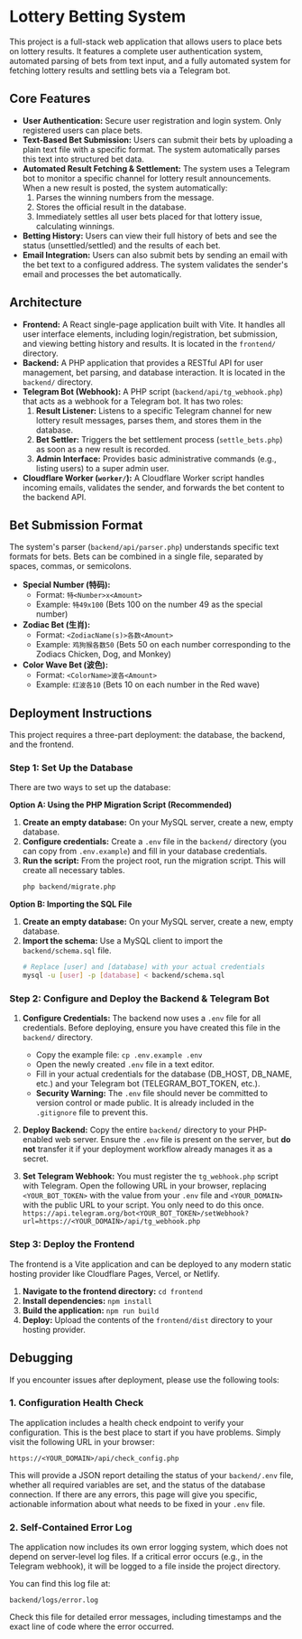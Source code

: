 # Lottery Betting System

This project is a full-stack web application that allows users to place bets on lottery results. It features a complete user authentication system, automated parsing of bets from text input, and a fully automated system for fetching lottery results and settling bets via a Telegram bot.

## Core Features

-   **User Authentication:** Secure user registration and login system. Only registered users can place bets.
-   **Text-Based Bet Submission:** Users can submit their bets by uploading a plain text file with a specific format. The system automatically parses this text into structured bet data.
-   **Automated Result Fetching & Settlement:** The system uses a Telegram bot to monitor a specific channel for lottery result announcements. When a new result is posted, the system automatically:
    1.  Parses the winning numbers from the message.
    2.  Stores the official result in the database.
    3.  Immediately settles all user bets placed for that lottery issue, calculating winnings.
-   **Betting History:** Users can view their full history of bets and see the status (unsettled/settled) and the results of each bet.
-   **Email Integration:** Users can also submit bets by sending an email with the bet text to a configured address. The system validates the sender's email and processes the bet automatically.

## Architecture

-   **Frontend:** A React single-page application built with Vite. It handles all user interface elements, including login/registration, bet submission, and viewing betting history and results. It is located in the `frontend/` directory.
-   **Backend:** A PHP application that provides a RESTful API for user management, bet parsing, and database interaction. It is located in the `backend/` directory.
-   **Telegram Bot (Webhook):** A PHP script (`backend/api/tg_webhook.php`) that acts as a webhook for a Telegram bot. It has two roles:
    1.  **Result Listener:** Listens to a specific Telegram channel for new lottery result messages, parses them, and stores them in the database.
    2.  **Bet Settler:** Triggers the bet settlement process (`settle_bets.php`) as soon as a new result is recorded.
    3.  **Admin Interface:** Provides basic administrative commands (e.g., listing users) to a super admin user.
-   **Cloudflare Worker (`worker/`):** A Cloudflare Worker script handles incoming emails, validates the sender, and forwards the bet content to the backend API.

## Bet Submission Format

The system's parser (`backend/api/parser.php`) understands specific text formats for bets. Bets can be combined in a single file, separated by spaces, commas, or semicolons.

-   **Special Number (特码):**
    -   Format: `特<Number>x<Amount>`
    -   Example: `特49x100` (Bets 100 on the number 49 as the special number)
-   **Zodiac Bet (生肖):**
    -   Format: `<ZodiacName(s)>各数<Amount>`
    -   Example: `鸡狗猴各数50` (Bets 50 on each number corresponding to the Zodiacs Chicken, Dog, and Monkey)
-   **Color Wave Bet (波色):**
    -   Format: `<ColorName>波各<Amount>`
    -   Example: `红波各10` (Bets 10 on each number in the Red wave)

## Deployment Instructions

This project requires a three-part deployment: the database, the backend, and the frontend.

### Step 1: Set Up the Database

There are two ways to set up the database:

**Option A: Using the PHP Migration Script (Recommended)**
1.  **Create an empty database:** On your MySQL server, create a new, empty database.
2.  **Configure credentials:** Create a `.env` file in the `backend/` directory (you can copy from `.env.example`) and fill in your database credentials.
3.  **Run the script:** From the project root, run the migration script. This will create all necessary tables.
    ```bash
    php backend/migrate.php
    ```

**Option B: Importing the SQL File**
1.  **Create an empty database:** On your MySQL server, create a new, empty database.
2.  **Import the schema:** Use a MySQL client to import the `backend/schema.sql` file.
    ```bash
    # Replace [user] and [database] with your actual credentials
    mysql -u [user] -p [database] < backend/schema.sql
    ```

### Step 2: Configure and Deploy the Backend & Telegram Bot

1.  **Configure Credentials:** The backend now uses a `.env` file for all credentials. Before deploying, ensure you have created this file in the `backend/` directory.
    -   Copy the example file: `cp .env.example .env`
    -   Open the newly created `.env` file in a text editor.
    -   Fill in your actual credentials for the database (DB_HOST, DB_NAME, etc.) and your Telegram bot (TELEGRAM_BOT_TOKEN, etc.).
    -   **Security Warning:** The `.env` file should never be committed to version control or made public. It is already included in the `.gitignore` file to prevent this.

2.  **Deploy Backend:** Copy the entire `backend/` directory to your PHP-enabled web server. Ensure the `.env` file is present on the server, but **do not** transfer it if your deployment workflow already manages it as a secret.

3.  **Set Telegram Webhook:** You must register the `tg_webhook.php` script with Telegram. Open the following URL in your browser, replacing `<YOUR_BOT_TOKEN>` with the value from your `.env` file and `<YOUR_DOMAIN>` with the public URL to your script. You only need to do this once.
    `https://api.telegram.org/bot<YOUR_BOT_TOKEN>/setWebhook?url=https://<YOUR_DOMAIN>/api/tg_webhook.php`

### Step 3: Deploy the Frontend

The frontend is a Vite application and can be deployed to any modern static hosting provider like Cloudflare Pages, Vercel, or Netlify.

1.  **Navigate to the frontend directory:** `cd frontend`
2.  **Install dependencies:** `npm install`
3.  **Build the application:** `npm run build`
4.  **Deploy:** Upload the contents of the `frontend/dist` directory to your hosting provider.

## Debugging

If you encounter issues after deployment, please use the following tools:

### 1. Configuration Health Check

The application includes a health check endpoint to verify your configuration. This is the best place to start if you have problems. Simply visit the following URL in your browser:

`https://<YOUR_DOMAIN>/api/check_config.php`

This will provide a JSON report detailing the status of your `backend/.env` file, whether all required variables are set, and the status of the database connection. If there are any errors, this page will give you specific, actionable information about what needs to be fixed in your `.env` file.

### 2. Self-Contained Error Log

The application now includes its own error logging system, which does not depend on server-level log files. If a critical error occurs (e.g., in the Telegram webhook), it will be logged to a file inside the project directory.

You can find this log file at:

`backend/logs/error.log`

Check this file for detailed error messages, including timestamps and the exact line of code where the error occurred.
